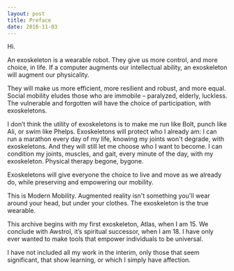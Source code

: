 ```yaml
---
layout: post
title: Preface
date: 2016-11-03
---
```

Hi.

An exoskeleton is a wearable robot. They give us more control, and more choice, in life. If a computer augments our intellectual ability, an exoskeleton will augment our physicality. 

They will make us more efficient, more resilient and robust, and more equal. Social mobility eludes those who are immobile – paralyzed, elderly, luckless. The vulnerable and forgotten will have the choice of participation, with exoskeletons. 

I don’t think the utility of exoskeletons is to make me run like Bolt, punch like Ali, or swim like Phelps. Exoskeletons will protect who I already am: I can run a marathon every day of my life, knowing my joints won't degrade, with exoskeletons. And they will still let me choose who I want to become. I can condition my joints, muscles, and gait, every minute of the day, with my exoskeleton. Physical therapy begone, bygone. 

Exoskeletons will give everyone the choice to live and move as we already do, while preserving and empowering our mobility.

This is Modern Mobility. Augmented reality isn't something you'll wear around your head, but under your clothes. The exoskeleton is the true wearable. 

This archive begins with my first exoskeleton, Atlas, when I am 15. We conclude with Awstrol, it’s spiritual successor, when I am 18. <r8>I have only ever wanted to make tools that empower individuals to be universal.</r8> 

I have not included all my work in the interim, only those that seem significant, that show learning, or which I simply have affection. 
